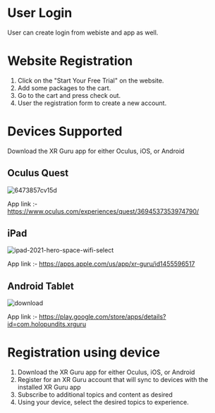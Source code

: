 # User Login

User can create login from webiste and app as well.

# Website Registration

1. Click on the "Start Your Free Trial" on the website.
2. Add some packages to the cart.
3. Go to the cart and press check out.
4. User the registration form to create a new account.

# Devices Supported

Download the XR Guru app for either Oculus, iOS, or Android

## Oculus Quest
 
![6473857cv15d](https://user-images.githubusercontent.com/101865042/159675291-8aecdc17-eba3-4947-a314-5a3317994cad.jpg)

App link :- https://www.oculus.com/experiences/quest/3694537353974790/


## iPad

 
![ipad-2021-hero-space-wifi-select](https://user-images.githubusercontent.com/101865042/159673991-235572dd-8953-405d-93f7-8b7007be007b.png) 

App link :- https://apps.apple.com/us/app/xr-guru/id1455596517


## Android Tablet

![download](https://user-images.githubusercontent.com/101865042/159675655-d2caf33d-b808-4237-83fb-b54309cff214.jpg)

App link :- https://play.google.com/store/apps/details?id=com.holopundits.xrguru



# Registration using device

1. Download the XR Guru app for either Oculus, iOS, or Android
2. Register for an XR Guru account that will sync to devices with the installed XR Guru app
3. Subscribe to additional topics and content as desired
4. Using your device, select the desired topics to experience.

